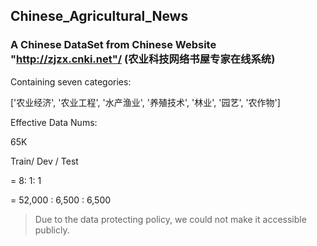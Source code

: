 ## Chinese_Agricultural_News

### A Chinese DataSet from Chinese Website "http://zjzx.cnki.net"/ (农业科技网络书屋专家在线系统)

Containing seven categories: 

['农业经济', '农业工程', '水产渔业', '养殖技术', '林业', '园艺', '农作物']

Effective Data Nums:

65K

Train/ Dev / Test 

= 8: 1: 1 

= 52,000 : 6,500 : 6,500

> Due to the data protecting policy, we could not make it accessible publicly.